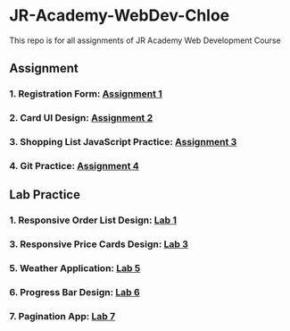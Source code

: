 # JR-Academy-WebDev-Chloe
This repo is for all assignments of JR Academy Web Development Course
## Assignment
### 1. **Registration Form**: [Assignment 1](https://github.com/ChloeXiao0409/JR-Academy-WebDev-Chloe/tree/main/Asm1/Registration_Form)
### 2. **Card UI Design**: [Assignment 2](https://github.com/ChloeXiao0409/JR-Academy-WebDev-Chloe/tree/main/Asm2/Card_UI_Implementation)
### 3. **Shopping List JavaScript Practice**: [Assignment 3](https://github.com/ChloeXiao0409/JR-Academy-WebDev-Chloe/tree/main/Asm3)
### 4. **Git Practice**: [Assignment 4](https://github.com/ChloeXiao0409/jr-git-intro)

## Lab Practice
### 1. **Responsive Order List Design**: [Lab 1](https://github.com/ChloeXiao0409/JR-Academy-WebDev-Chloe/tree/main/Lab1/Responsive-Order-list)

### 3. **Responsive Price Cards Design**: [Lab 3](https://github.com/ChloeXiao0409/JR-Academy-WebDev-Chloe/tree/main/Lab3)

### 5. **Weather Application**: [Lab 5](https://github.com/ChloeXiao0409/JR-Academy-WebDev-Chloe/tree/main/Lab5/Weather%20App)
### 6. **Progress Bar Design**: [Lab 6](https://github.com/ChloeXiao0409/JR-Academy-WebDev-Chloe/tree/main/Lab6/Progress-Bar)
### 7. **Pagination App**: [Lab 7](https://github.com/ChloeXiao0409/Pagination-App)
